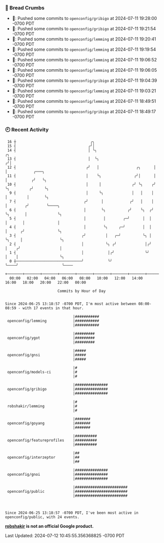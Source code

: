 ### 🍞 Bread Crumbs

 * 🚢: Pushed some commits to `openconfig/gribigo` at 2024-07-11 19:28:00 -0700 PDT
 * 🚢: Pushed some commits to `openconfig/gribigo` at 2024-07-11 19:21:54 -0700 PDT
 * 🚢: Pushed some commits to `openconfig/lemming` at 2024-07-11 19:20:41 -0700 PDT
 * 🚢: Pushed some commits to `openconfig/lemming` at 2024-07-11 19:19:54 -0700 PDT
 * 🚢: Pushed some commits to `openconfig/lemming` at 2024-07-11 19:06:52 -0700 PDT
 * 🚢: Pushed some commits to `openconfig/lemming` at 2024-07-11 19:06:05 -0700 PDT
 * 🚢: Pushed some commits to `openconfig/gribigo` at 2024-07-11 19:04:39 -0700 PDT
 * 🚢: Pushed some commits to `openconfig/lemming` at 2024-07-11 19:03:21 -0700 PDT
 * 🚢: Pushed some commits to `openconfig/lemming` at 2024-07-11 18:49:51 -0700 PDT
 * 🚢: Pushed some commits to `openconfig/gribigo` at 2024-07-11 18:49:17 -0700 PDT

### 🕘 Recent Activity
```
 16 ┼                                  ╭╮
 15 ┤                                 ╭╯│
 14 ┤                                 │ ╰╮                           ╭╮
 13 ┤                                 │  ╰╮                         ╭╯│
 12 ┤                                ╭╯   │                 ╭╮      │ │            ╭───╮
 11 ┤                                │    ╰╮               ╭╯│      │ │           ╭╯   ╰╮
 10 ┤                                │     │              ╭╯ ╰╮    ╭╯ ╰╮         ╭╯     ╰╮
  9 ┤                                │     ╰╮             │   │    │   │         │       ╰╮
  7 ┤                               ╭╯      │            ╭╯   │    │   │        ╭╯        ╰────╮
  6 ┤                               │       ╰╮          ╭╯    ╰╮  ╭╯   ╰╮       │              ╰╮
  5 ┤                               │        │        ╭─╯      │  │     │       │               │
  4 ┤                               │        ╰╮     ╭─╯        │  │     │      ╭╯               ╰╮
  3 ┤                              ╭╯         │   ╭─╯          ╰╮ │     ╰╮     │                 ╰╮
  2 ┤                              │          ╰╮ ╭╯             │╭╯      │    ╭╯                  │
  1 ┤                              │           │╭╯              ╰╯       │    │                   ╰╮
  0 ┼──────────────────────────────╯           ╰╯                        ╰────╯                    ╰────
    +───────+───────+───────+───────+───────+───────+───────+───────+───────+───────+───────+───────+────
  00:00   02:00   04:00   06:00   08:00   10:00   12:00   14:00   16:00   18:00   20:00   22:00   00:00   

						Commits by Hour of Day


Since 2024-06-25 13:18:57 -0700 PDT, I'm most active between 08:00-08:59 - with 17 events in that hour.

```



```
                               |###########
 openconfig/lemming            |###########
                               |###########

                               |#########
 openconfig/ygot               |#########
                               |#########

                               |#####
 openconfig/gnsi               |#####
                               |#####

                               |#
 openconfig/models-ci          |#
                               |#

                               |###############
 openconfig/gribigo            |###############
                               |###############

                               |#
 robshakir/lemming             |#
                               |#

                               |#######
 openconfig/goyang             |#######
                               |#######

                               |##########
 openconfig/featureprofiles    |##########
                               |##########

                               |##
 openconfig/interzeptor        |##
                               |##

                               |###############
 openconfig/gnoi               |###############
                               |###############

                               |########################
 openconfig/public             |########################
                               |########################



Since 2024-06-25 13:18:57 -0700 PDT, I've been most active in openconfig/public, with 24 events.

```
**[robshakir](mailto:robjs@google.com) is not an official Google product.**  


Last Updated: 2024-07-12 10:45:55.356368825 -0700 PDT
